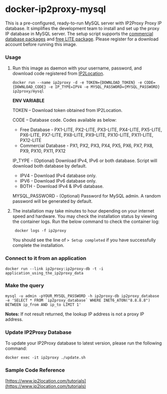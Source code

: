 docker-ip2proxy-mysql
========================

This is a pre-configured, ready-to-run MySQL server with IP2Proxy Proxy IP database. It simplifies the development team to install and set up the proxy IP database in MySQL server. The setup script supports the [commercial database packages](https://www.ip2location.com/database/ip2proxy) and [free LITE package](https://lite.ip2location.com). Please register for a download account before running this image.

### Usage

1. Run this image as daemon with your username, password, and download code registered from [IP2Location](https://www.ip2location.com).

       docker run --name ip2proxy -d -e TOKEN={DOWNLOAD_TOKEN} -e CODE={DOWNLOAD_CODE} -e IP_TYPE=IPV4 -e MYSQL_PASSWORD={MYSQL_PASSWORD} ip2proxy/mysql

    **ENV VARIABLE**

    TOKEN – Download token obtained from IP2Location.

    CODE – Database code. Codes available as below:

   * Free Database - PX1-LITE, PX2-LITE, PX3-LITE, PX4-LITE, PX5-LITE, PX6-LITE, PX7-LITE, PX8-LITE, PX9-LITE, PX10-LITE, PX11-LITE, PX12-LITE
   * Commercial Database - PX1, PX2, PX3, PX4, PX5, PX6, PX7, PX8, PX9, PX10, PX11, PX12

   IP_TYPE - (Optional) Download IPv4, IPv6 or both database. Script will download both database by default.

   * IPV4 - Download IPv4 database only.
   * IPV6 - Download IPv6 database only.
   * BOTH - Download IPv4 & IPv6 database.   

   MYSQL_PASSWORD - (Optional) Password for MySQL admin. A random password will be generated by default.

2. The installation may take minutes to hour depending on your internet speed and hardware. You may check the installation status by viewing the container logs. Run the below command to check the container log:

        docker logs -f ip2proxy

    You should see the line of `> Setup completed` if you have successfully complete the installation.

### Connect to it from an application

    docker run --link ip2proxy:ip2proxy-db -t -i application_using_the_ip2proxy_data

### Make the query

    mysql -u admin -pYOUR_MYSQL_PASSWORD -h ip2proxy-db ip2proxy_database -e 'SELECT * FROM `ip2proxy_database` WHERE INET6_ATON("8.8.8.8") BETWEEN ip_from AND ip_to LIMIT 1'

**Notes:** If not result returned, the lookup IP address is not a proxy IP address.



### Update IP2Proxy Database

To update your IP2Proxy database to latest version, please run the following  command:

```
docker exec -it ip2proxy ./update.sh
```



### Sample Code Reference

[https://www.ip2location.com/tutorials](https://www.ip2location.com/tutorials)
